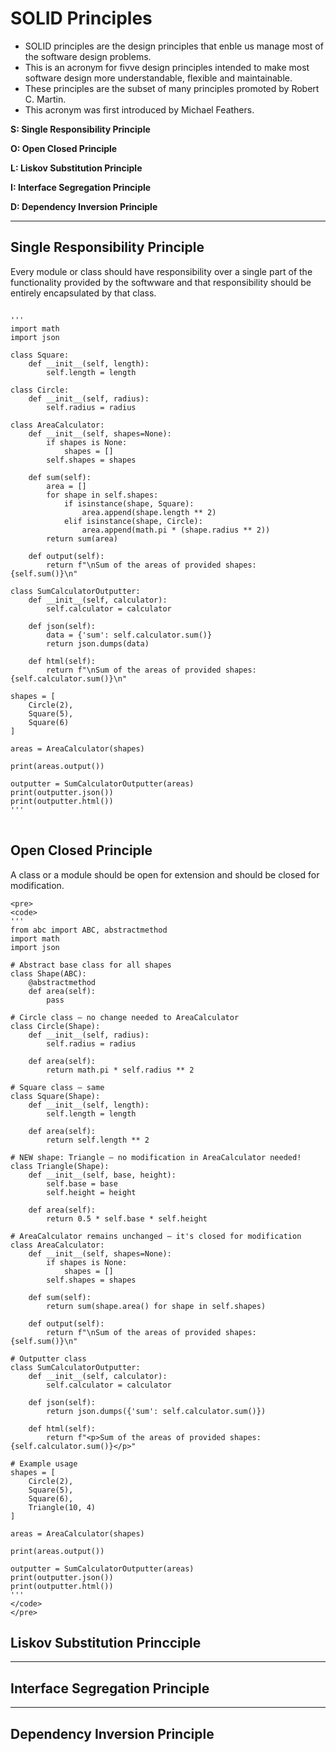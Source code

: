 # SOLID Principles

* SOLID principles are the design principles that enble us manage most of the software design problems.
* This is an acronym for fivve design principles intended to make most software design more understandable, flexible and maintainable.
* These principles are the subset of many principles promoted by Robert C. Martin.
* This acronym was first introduced by Michael Feathers.

**S: Single Responsibility Principle**

**O: Open Closed Principle**

**L: Liskov Substitution Principle**

**I: Interface Segregation Principle**

**D: Dependency Inversion Principle**

---

## Single Responsibility Principle

Every module or class should have responsibility over a single part of the functionality provided by the softwware and that responsibility should be entirely encapsulated by that class.

<pre>
<code>
'''
import math
import json

class Square:
    def __init__(self, length):
        self.length = length

class Circle:
    def __init__(self, radius):
        self.radius = radius

class AreaCalculator:
    def __init__(self, shapes=None):
        if shapes is None:
            shapes = []
        self.shapes = shapes

    def sum(self):
        area = []
        for shape in self.shapes:
            if isinstance(shape, Square):
                area.append(shape.length ** 2)
            elif isinstance(shape, Circle):
                area.append(math.pi * (shape.radius ** 2))
        return sum(area)

    def output(self):
        return f"\nSum of the areas of provided shapes: {self.sum()}\n"

class SumCalculatorOutputter:
    def __init__(self, calculator):
        self.calculator = calculator

    def json(self):
        data = {'sum': self.calculator.sum()}
        return json.dumps(data)

    def html(self):
        return f"\nSum of the areas of provided shapes: {self.calculator.sum()}\n"

shapes = [
    Circle(2),
    Square(5),
    Square(6)
]

areas = AreaCalculator(shapes)

print(areas.output())

outputter = SumCalculatorOutputter(areas)
print(outputter.json())
print(outputter.html())
'''
</code>
</pre>


## Open Closed Principle

A class or a module should be open for extension and should be closed for modification.


```
<pre>
<code>
'''
from abc import ABC, abstractmethod
import math
import json

# Abstract base class for all shapes
class Shape(ABC):
    @abstractmethod
    def area(self):
        pass

# Circle class — no change needed to AreaCalculator
class Circle(Shape):
    def __init__(self, radius):
        self.radius = radius

    def area(self):
        return math.pi * self.radius ** 2

# Square class — same
class Square(Shape):
    def __init__(self, length):
        self.length = length

    def area(self):
        return self.length ** 2

# NEW shape: Triangle — no modification in AreaCalculator needed!
class Triangle(Shape):
    def __init__(self, base, height):
        self.base = base
        self.height = height

    def area(self):
        return 0.5 * self.base * self.height

# AreaCalculator remains unchanged — it's closed for modification
class AreaCalculator:
    def __init__(self, shapes=None):
        if shapes is None:
            shapes = []
        self.shapes = shapes

    def sum(self):
        return sum(shape.area() for shape in self.shapes)

    def output(self):
        return f"\nSum of the areas of provided shapes: {self.sum()}\n"

# Outputter class
class SumCalculatorOutputter:
    def __init__(self, calculator):
        self.calculator = calculator

    def json(self):
        return json.dumps({'sum': self.calculator.sum()})

    def html(self):
        return f"<p>Sum of the areas of provided shapes: {self.calculator.sum()}</p>"

# Example usage
shapes = [
    Circle(2),
    Square(5),
    Square(6),
    Triangle(10, 4)
]

areas = AreaCalculator(shapes)

print(areas.output())

outputter = SumCalculatorOutputter(areas)
print(outputter.json())
print(outputter.html())
'''
</code>
</pre>
```


## Liskov Substitution Princciple

---

## Interface Segregation Principle

---

## Dependency Inversion Principle
